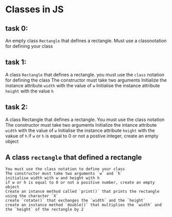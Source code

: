 # Classes in JS

## task 0:
An empty class `Rectangle` that defines a rectangle.
    Must use a classnotation for defining your class


## task 1:
A class `Rectangle` that defines a rectangle.
    you must use the `class` notation for defining the class
    The constructor must take two arguments
    Initialize the instance attribute `width` with the value of `w`
    Initialise the instance attribute `height` with the value `h`
## task 2:
A class Rectangle that defines a rectangle.
    You must use the class notation
    The constructor must take two arguments
    Initialize the intance attribute `width` with the value of `w`
    Initialise the instance attribute `height` with the vakue of `h`
    if `w` or `h` is equal to 0 or not a postive integer, create an empty object

## A class `rectangle` that defined a rectangle
    You must use the class notation to define your class
    The constructor must take two arguments `w` and `h`
    initialise width with w and height with h
    if w or h is equal to 0 or not a positive number, create an empty object
    Create an intance method called `print()` that prints the rectangle using the character `X`
    create `rotate()` that exchanges the `width` and the `height`
    create an instance method `double()` that multiplies the `width` and the `height` of the rectangle by 2
